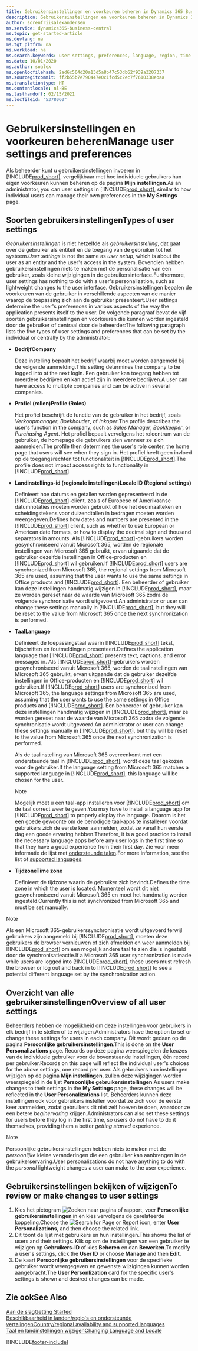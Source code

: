 ```yaml
---
title: Gebruikersinstellingen en voorkeuren beheren in Dynamics 365 Business Central
description: Gebruikersinstellingen en voorkeuren beheren in Dynamics 365 Business Central.
author: sorenfriisalexandersen
ms.service: dynamics365-business-central
ms.topic: get-started-article
ms.devlang: na
ms.tgt_pltfrm: na
ms.workload: na
ms.search.keywords: user settings, preferences, language, region, time zone, regional settings
ms.date: 10/01/2020
ms.author: soalex
ms.openlocfilehash: 2ad6c564d20a13d5a8b47c53db62f939a3207337
ms.sourcegitcommit: ff2b55b7e790447e0c1fcd5c2ec7f7610338ebaa
ms.translationtype: HT
ms.contentlocale: nl-BE
ms.lasthandoff: 02/15/2021
ms.locfileid: "5378060"
---
```

# <a name="manage-user-settings-and-preferences"></a><span data-ttu-id="d0e55-103">Gebruikersinstellingen en voorkeuren beheren</span><span class="sxs-lookup"><span data-stu-id="d0e55-103">Manage user settings and preferences</span></span>

<span data-ttu-id="d0e55-104">Als beheerder kunt u gebruikersinstellingen invoeren in [!INCLUDE[prod_short](includes/prod_short.md)], vergelijkbaar met hoe individuele gebruikers hun eigen voorkeuren kunnen beheren op de pagina **Mijn instellingen**.</span><span class="sxs-lookup"><span data-stu-id="d0e55-104">As an administrator, you can user settings in [!INCLUDE[prod_short](includes/prod_short.md)], similar to how individual users can manage their own preferences in the **My Settings** page.</span></span>  

## <a name="types-of-user-settings"></a><span data-ttu-id="d0e55-105">Soorten gebruikersinstellingen</span><span class="sxs-lookup"><span data-stu-id="d0e55-105">Types of user settings</span></span>

<span data-ttu-id="d0e55-106">*Gebruikersinstellingen* is niet hetzelfde als *gebruikersinstelling*, dat gaat over de gebruiker als entiteit en de toegang van de gebruiker tot het systeem.</span><span class="sxs-lookup"><span data-stu-id="d0e55-106">*User settings* is not the same as *user setup*, which is about the user as an entity and the user's access in the system.</span></span> <span data-ttu-id="d0e55-107">Bovendien hebben gebruikersinstellingen niets te maken met de personalisatie van een gebruiker, zoals kleine wijzigingen in de gebruikersinterface.</span><span class="sxs-lookup"><span data-stu-id="d0e55-107">Furthermore, user settings has nothing to do with a user's personalization, such as lightweight changes to the user interface.</span></span> <span data-ttu-id="d0e55-108">Gebruikersinstellingen bepalen de voorkeuren van de gebruiker in verschillende aspecten van de manier waarop de toepassing zich aan de gebruiker presenteert.</span><span class="sxs-lookup"><span data-stu-id="d0e55-108">User settings determine the user's preferences in various aspects of the way the application presents itself to the user.</span></span> <span data-ttu-id="d0e55-109">De volgende paragraaf bevat de vijf soorten gebruikersinstellingen en voorkeuren die kunnen worden ingesteld door de gebruiker of centraal door de beheerder:</span><span class="sxs-lookup"><span data-stu-id="d0e55-109">The following paragraph lists the five types of user settings and preferences that can be set by the individual or centrally by the administrator:</span></span>

- <span data-ttu-id="d0e55-110">**Bedrijf**</span><span class="sxs-lookup"><span data-stu-id="d0e55-110">**Company**</span></span>  

  <span data-ttu-id="d0e55-111">Deze instelling bepaalt het bedrijf waarbij moet worden aangemeld bij de volgende aanmelding.</span><span class="sxs-lookup"><span data-stu-id="d0e55-111">This setting determines the company to be logged into at the next login.</span></span> <span data-ttu-id="d0e55-112">Een gebruiker kan toegang hebben tot meerdere bedrijven en kan actief zijn in meerdere bedrijven.</span><span class="sxs-lookup"><span data-stu-id="d0e55-112">A user can have access to multiple companies and can be active in several companies.</span></span>

- <span data-ttu-id="d0e55-113">**Profiel (rollen)**</span><span class="sxs-lookup"><span data-stu-id="d0e55-113">**Profile (Roles)**</span></span>  

  <span data-ttu-id="d0e55-114">Het profiel beschrijft de functie van de gebruiker in het bedrijf, zoals *Verkoopmanager*, *Boekhouder*, of *Inkoper*.</span><span class="sxs-lookup"><span data-stu-id="d0e55-114">The profile describes the user's function in the company, such as *Sales Manager*, *Bookkeeper*, or *Purchasing Agent*.</span></span> <span data-ttu-id="d0e55-115">Het profiel bepaalt vervolgens het rolcentrum van de gebruiker, de homepage die gebruikers zien wanneer ze zich aanmelden.</span><span class="sxs-lookup"><span data-stu-id="d0e55-115">The profile then determines the user's role center, the home page that users will see when they sign in.</span></span> <span data-ttu-id="d0e55-116">Het profiel heeft geen invloed op de toegangsrechten tot functionaliteit in [!INCLUDE[prod_short](includes/prod_short.md)].</span><span class="sxs-lookup"><span data-stu-id="d0e55-116">The profile does not impact access rights to functionality in [!INCLUDE[prod_short](includes/prod_short.md)].</span></span>  

- <span data-ttu-id="d0e55-117">**Landinstellings-id (regionale instellingen)**</span><span class="sxs-lookup"><span data-stu-id="d0e55-117">**Locale ID (Regional settings)**</span></span>  

  <span data-ttu-id="d0e55-118">Definieert hoe datums en getallen worden gepresenteerd in de [!INCLUDE[prod_short](includes/prod_short.md)]-client, zoals of Europese of Amerikaanse datumnotaties moeten worden gebruikt of hoe het decimaalteken en scheidingstekens voor duizendtallen in bedragen moeten worden weergegeven.</span><span class="sxs-lookup"><span data-stu-id="d0e55-118">Defines how dates and numbers are presented in the [!INCLUDE[prod_short](includes/prod_short.md)] client, such as whether to use European or American date formats, or how to display the decimal sign and thousand separators in amounts.</span></span> <span data-ttu-id="d0e55-119">Als [!INCLUDE[prod_short](includes/prod_short.md)]-gebruikers worden gesynchroniseerd vanuit Microsoft 365, worden de regionale instellingen van Microsoft 365 gebruikt, ervan uitgaande dat de gebruiker dezelfde instellingen in Office-producten en [!INCLUDE[prod_short](includes/prod_short.md)] wil gebruiken.</span><span class="sxs-lookup"><span data-stu-id="d0e55-119">If [!INCLUDE[prod_short](includes/prod_short.md)] users are synchronized from Microsoft 365, the regional settings from Microsoft 365 are used, assuming that the user wants to use the same settings in Office products and [!INCLUDE[prod_short](includes/prod_short.md)].</span></span> <span data-ttu-id="d0e55-120">Een beheerder of gebruiker kan deze instellingen handmatig wijzigen in [!INCLUDE[prod_short](includes/prod_short.md)], maar ze worden gereset naar de waarde van Microsoft 365 zodra de volgende synchronisatie wordt uitgevoerd.</span><span class="sxs-lookup"><span data-stu-id="d0e55-120">An administrator or user can change these settings manually in [!INCLUDE[prod_short](includes/prod_short.md)], but they will be reset to the value from Microsoft 365 once the next synchronization is performed.</span></span>

- <span data-ttu-id="d0e55-121">**Taal**</span><span class="sxs-lookup"><span data-stu-id="d0e55-121">**Language**</span></span>  

  <span data-ttu-id="d0e55-122">Definieert de toepassingstaal waarin [!INCLUDE[prod_short](includes/prod_short.md)] tekst, bijschriften en foutmeldingen presenteert.</span><span class="sxs-lookup"><span data-stu-id="d0e55-122">Defines the application language that [!INCLUDE[prod_short](includes/prod_short.md)] presents text, captions, and error messages in.</span></span> <span data-ttu-id="d0e55-123">Als [!INCLUDE[prod_short](includes/prod_short.md)]-gebruikers worden gesynchroniseerd vanuit Microsoft 365, worden de taalinstellingen van Microsoft 365 gebruikt, ervan uitgaande dat de gebruiker dezelfde instellingen in Office-producten en [!INCLUDE[prod_short](includes/prod_short.md)] wil gebruiken.</span><span class="sxs-lookup"><span data-stu-id="d0e55-123">If [!INCLUDE[prod_short](includes/prod_short.md)] users are synchronized from Microsoft 365, the language settings from Microsoft 365 are used, assuming that the user wants to use the same settings in Office products and [!INCLUDE[prod_short](includes/prod_short.md)].</span></span> <span data-ttu-id="d0e55-124">Een beheerder of gebruiker kan deze instellingen handmatig wijzigen in [!INCLUDE[prod_short](includes/prod_short.md)], maar ze worden gereset naar de waarde van Microsoft 365 zodra de volgende synchronisatie wordt uitgevoerd.</span><span class="sxs-lookup"><span data-stu-id="d0e55-124">An administrator or user can change these settings manually in [!INCLUDE[prod_short](includes/prod_short.md)], but they will be reset to the value from Microsoft 365 once the next synchronization is performed.</span></span>

  <span data-ttu-id="d0e55-125">Als de taalinstelling van Microsoft 365 overeenkomt met een ondersteunde taal in [!INCLUDE[prod_short](includes/prod_short.md)], wordt deze taal gekozen voor de gebruiker.</span><span class="sxs-lookup"><span data-stu-id="d0e55-125">If the language setting from Microsoft 365 matches a supported language in [!INCLUDE[prod_short](includes/prod_short.md)], this language will be chosen for the user.</span></span>  

  > [!NOTE]
  > <span data-ttu-id="d0e55-126">Mogelijk moet u een taal-app installeren voor [!INCLUDE[prod_short](includes/prod_short.md)] om de taal correct weer te geven.</span><span class="sxs-lookup"><span data-stu-id="d0e55-126">You may have to install a language app for [!INCLUDE[prod_short](includes/prod_short.md)] to properly display the language.</span></span> <span data-ttu-id="d0e55-127">Daarom is het een goede gewoonte om de benodigde taal-apps te installeren voordat gebruikers zich de eerste keer aanmelden, zodat ze vanaf hun eerste dag een goede ervaring hebben.</span><span class="sxs-lookup"><span data-stu-id="d0e55-127">Therefore, it is a good practice to install the necessary language apps before any user logs in the first time so that they have a good experience from their first day.</span></span> <span data-ttu-id="d0e55-128">Zie voor meer informatie de lijst met [ondersteunde talen](/dynamics365/business-central/dev-itpro/compliance/apptest-countries-and-translations).</span><span class="sxs-lookup"><span data-stu-id="d0e55-128">For more information, see the list of [supported languages](/dynamics365/business-central/dev-itpro/compliance/apptest-countries-and-translations).</span></span>  
  
- <span data-ttu-id="d0e55-129">**Tijdzone**</span><span class="sxs-lookup"><span data-stu-id="d0e55-129">**Time zone**</span></span>  

  <span data-ttu-id="d0e55-130">Definieert de tijdzone waarin de gebruiker zich bevindt.</span><span class="sxs-lookup"><span data-stu-id="d0e55-130">Defines the time zone in which the user is located.</span></span> <span data-ttu-id="d0e55-131">Momenteel wordt dit niet gesynchroniseerd vanuit Microsoft 365 en moet het handmatig worden ingesteld.</span><span class="sxs-lookup"><span data-stu-id="d0e55-131">Currently this is not synchronized from Microsoft 365 and must be set manually.</span></span>  

> [!NOTE]
> <span data-ttu-id="d0e55-132">Als een Microsoft 365-gebruikerssynchronisatie wordt uitgevoerd terwijl gebruikers zijn aangemeld bij [!INCLUDE[prod_short](includes/prod_short.md)], moeten deze gebruikers de browser vernieuwen of zich afmelden en weer aanmelden bij [!INCLUDE[prod_short](includes/prod_short.md)] om een mogelijk andere taal te zien die is ingesteld door de synchronisatieactie.</span><span class="sxs-lookup"><span data-stu-id="d0e55-132">If a Microsoft 365 user synchronization is made while users are logged into [!INCLUDE[prod_short](includes/prod_short.md)], these users must refresh the browser or log out and back in to [!INCLUDE[prod_short](includes/prod_short.md)] to see a potential different language set by the synchronization action.</span></span>

## <a name="overview-of-all-user-settings"></a><span data-ttu-id="d0e55-133">Overzicht van alle gebruikersinstellingen</span><span class="sxs-lookup"><span data-stu-id="d0e55-133">Overview of all user settings</span></span>

<span data-ttu-id="d0e55-134">Beheerders hebben de mogelijkheid om deze instellingen voor gebruikers in elk bedrijf in te stellen of te wijzigen.</span><span class="sxs-lookup"><span data-stu-id="d0e55-134">Administrators have the option to set or change these settings for users in each company.</span></span> <span data-ttu-id="d0e55-135">Dit wordt gedaan op de pagina **Persoonlijke gebruikersinstellingen**.</span><span class="sxs-lookup"><span data-stu-id="d0e55-135">This is done on the **User Personalizations** page.</span></span> <span data-ttu-id="d0e55-136">Records op deze pagina weerspiegelen de keuzes van de individuele gebruiker voor de bovenstaande instellingen, één record per gebruiker.</span><span class="sxs-lookup"><span data-stu-id="d0e55-136">Records on this page will reflect the individual user's choices for the above settings, one record per user.</span></span> <span data-ttu-id="d0e55-137">Als gebruikers hun instellingen wijzigen op de pagina **Mijn instellingen**, zullen deze wijzigingen worden weerspiegeld in de lijst **Persoonlijke gebruikersinstellingen**.</span><span class="sxs-lookup"><span data-stu-id="d0e55-137">As users make changes to their settings in the **My Settings** page, these changes will be reflected in the **User Personalizations** list.</span></span> <span data-ttu-id="d0e55-138">Beheerders kunnen deze instellingen ook voor gebruikers instellen voordat ze zich voor de eerste keer aanmelden, zodat gebruikers dit niet zelf hoeven te doen, waardoor ze een betere *beginervaring* krijgen.</span><span class="sxs-lookup"><span data-stu-id="d0e55-138">Administrators can also set these settings for users before they log in the first time, so users do not have to do it themselves, providing them a better *getting started* experience.</span></span>

> [!NOTE]
> <span data-ttu-id="d0e55-139">Persoonlijke gebruikersinstellingen hebben niets te maken met de *persoonlijke* kleine veranderingen die een gebruiker kan aanbrengen in de gebruikerservaring.</span><span class="sxs-lookup"><span data-stu-id="d0e55-139">User personalizations do not have anything to do with the *personal* lightweight changes a user can make to the user experience.</span></span>

## <a name="to-review-or-make-changes-to-user-settings"></a><span data-ttu-id="d0e55-140">Gebruikersinstellingen bekijken of wijzigen</span><span class="sxs-lookup"><span data-stu-id="d0e55-140">To review or make changes to user settings</span></span>

1. <span data-ttu-id="d0e55-141">Kies het pictogram ![Zoeken naar pagina of rapport](media/ui-search/search_small.png "Pictogram Pagina of rapport zoeken"), voer **Persoonlijke gebruikersinstellingen** in en kies vervolgens de gerelateerde koppeling.</span><span class="sxs-lookup"><span data-stu-id="d0e55-141">Choose the ![Search for Page or Report](media/ui-search/search_small.png "Search for Page or Report icon") icon, enter **User Personalizations**, and then choose the related link.</span></span>
2. <span data-ttu-id="d0e55-142">Dit toont de lijst met gebruikers en hun instellingen.</span><span class="sxs-lookup"><span data-stu-id="d0e55-142">This shows the list of users and their settings.</span></span> <span data-ttu-id="d0e55-143">Klik op om de instellingen van een gebruiker te wijzigen op **Gebruikers-ID** of kies **Beheren** en dan **Bewerken**.</span><span class="sxs-lookup"><span data-stu-id="d0e55-143">To modify a user's settings, click the **User ID** or choose **Manage** and then **Edit**.</span></span>
3. <span data-ttu-id="d0e55-144">De kaart **Persoonlijke gebruikersinstellingen** voor de specifieke gebruiker wordt weergegeven en gewenste wijzigingen kunnen worden aangebracht.</span><span class="sxs-lookup"><span data-stu-id="d0e55-144">The **User Personlization** card for the specific user's settings is shown and desired changes can be made.</span></span>  

## <a name="see-also"></a><span data-ttu-id="d0e55-145">Zie ook</span><span class="sxs-lookup"><span data-stu-id="d0e55-145">See Also</span></span>

[<span data-ttu-id="d0e55-146">Aan de slag</span><span class="sxs-lookup"><span data-stu-id="d0e55-146">Getting Started</span></span>](product-get-started.md)  
[<span data-ttu-id="d0e55-147">Beschikbaarheid in landen/regio's en ondersteunde vertalingen</span><span class="sxs-lookup"><span data-stu-id="d0e55-147">Country/regional availability and supported languages</span></span>](/dynamics365/business-central/dev-itpro/compliance/apptest-countries-and-translations)  
[<span data-ttu-id="d0e55-148">Taal en landinstellingen wijzigen</span><span class="sxs-lookup"><span data-stu-id="d0e55-148">Changing Language and Locale</span></span>](about-locale-language.md)  


[!INCLUDE[footer-include](includes/footer-banner.md)]